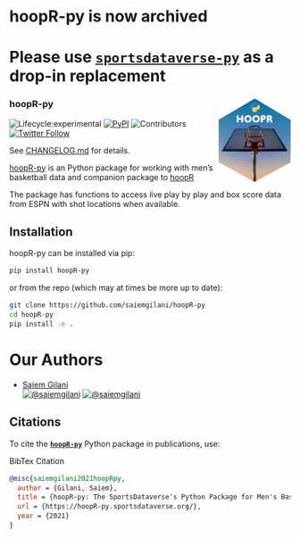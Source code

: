 # hoopR-py is now archived 

# **Please use [**`sportsdataverse-py`**](https://py.sportsdataverse.org) as a drop-in replacement**

### hoopR-py <a href='https://py.sportsdataverse.org/'><img src='https://raw.githubusercontent.com/saiemgilani/hoopR-py/master/hoopR-py-logo.png' align="right" height="150" /></a>
<!-- badges: start -->

![Lifecycle:experimental](https://img.shields.io/badge/lifecycle-experimental-orange.svg?style=for-the-badge&logo=github)
[![PyPI](https://img.shields.io/pypi/v/hoopR-py?label=hoopr-py&logo=python&style=for-the-badge)](https://pypi.org/project/hoopR-py/)
![Contributors](https://img.shields.io/github/contributors/saiemgilani/hoopR-py?style=for-the-badge)
[![Twitter
Follow](https://img.shields.io/twitter/follow/saiemgilani?color=blue&label=%40saiemgilani&logo=twitter&style=for-the-badge)](https://twitter.com/saiemgilani)

<!-- badges: end -->


See [CHANGELOG.md](http://hoopr-py.sportsdataverse.org/CHANGELOG) for details.

[hoopR-py](https://hoopr-py.sportsdataverse.org/) is an Python package for working with men’s basketball data and companion package to [hoopR](https://saiemgilani.github.io/hoopR/)

The package has functions to access live play by play and box score data from ESPN with shot locations when available.

## Installation

hoopR-py can be installed via pip:

```bash
pip install hoopR-py
```

or from the repo (which may at times be more up to date):

```bash
git clone https://github.com/saiemgilani/hoopR-py
cd hoopR-py
pip install -e .
```


# **Our Authors**

-   [Saiem Gilani](https://twitter.com/saiemgilani)       
<a href="https://twitter.com/saiemgilani" target="blank"><img src="https://img.shields.io/twitter/follow/saiemgilani?color=blue&label=%40saiemgilani&logo=twitter&style=for-the-badge" alt="@saiemgilani" /></a>
<a href="https://github.com/saiemgilani" target="blank"><img src="https://img.shields.io/github/followers/saiemgilani?color=eee&logo=Github&style=for-the-badge" alt="@saiemgilani" /></a>


## **Citations**

To cite the [**`hoopR-py`**](https://hoopr-py.sportsdataverse.org/) Python package in publications, use:

BibTex Citation
```bibtex
@misc{saiemgilani2021hoopRpy,
  author = {Gilani, Saiem},
  title = {hoopR-py: The SportsDataverse's Python Package for Men's Basketball Data.},
  url = {https://hoopR-py.sportsdataverse.org/},
  year = {2021}
}
```
